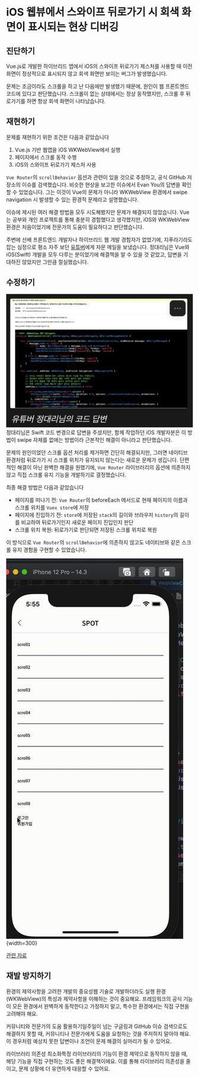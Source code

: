 # iOS 웹뷰에서 스와이프 뒤로가기 시 회색 화면이 표시되는 현상 디버깅

## 진단하기

Vue.js로 개발한 하이브리드 앱에서 iOS의 스와이프 뒤로가기 제스처를 사용할 때 이전 화면이
정상적으로 표시되지 않고 회색 화면만 보이는 버그가 발생했습니다.

문제는 조금이라도 스크롤을 하고 난 다음에만 발생했기 때문에, 원인이 웹 프론트엔드 코드에
있다고 판단했습니다. 스크롤이 없는 상태에서는 정상 동작했지만, 스크롤 후 뒤로가기를 하면 항상
회색 화면이 나타났습니다.

## 재현하기

문제를 재현하기 위한 조건은 다음과 같았습니다

1. Vue.js 기반 웹앱을 iOS WKWebView에서 실행
2. 페이지에서 스크롤 동작 수행
3. iOS의 스와이프 뒤로가기 제스처 사용

`Vue Router`의 ``scrollBehavior`` 옵션과 관련이 있을 것으로 추정하고, 공식 GitHub 저장소의 이슈를
검색했습니다. 비슷한 현상을 보고한 이슈에서 Evan You의 답변을 확인할 수 있었습니다. 그는
이것이 Vue의 문제가 아니라 WKWebView 환경에서 swipe navigation 시 발생할 수 있는 환경적
문제라고 설명했습니다.

이슈에 제시된 여러 해결 방법을 모두 시도해봤지만 문제가 해결되지 않았습니다. Vue는 공부와
개인 프로젝트를 통해 충분히 경험했다고 생각했지만, iOS와 WKWebView 환경은 처음이었기에
전문가의 도움이 필요하다고 판단했습니다.

주변에 선배 프론트엔드 개발자나 하이브리드 웹 개발 경험자가 없었기에, 지푸라기라도 잡는
심정으로 평소 자주 보던 [유튜버](https://www.youtube.com/@dev_jeongdaeri)에게 자문 메일을
보냈습니다. 정대리님은 Vue와 iOS(Swift) 개발을 모두 다루는 분이었기에 해결책을 알 수 있을 것
같았고, 답변을 기대하진 않았지만 그만큼 절실했습니다.

## 수정하기

![](../../../images/contribute/ios/ios_webview_swipe_back_gray_screen_debug/1.png)
정대리님은 Swift 코드 변경으로 답변을 주셨지만, 함께 작업하던 iOS 개발자분은 이 방법이 swipe
자체를 없애는 방법이라 근본적인 해결이 아니라고 판단했습니다.

문제의 원인이었던 스크롤 옵션 처리를 제거하면 간단히 해결되지만, 그러면 네이티브 환경처럼
뒤로가기 시 스크롤 위치가 유지되지 않는다는 새로운 문제가 생깁니다. 단편적인 해결이 아닌
완벽한 해결을 원했기에, `Vue Router` 라이브러리의 옵션에 의존하지 않고 직접 스크롤 유지 기능을
개발하기로 결정했습니다.

최종 해결 방법은 다음과 같았습니다

- 페이지를 떠나기 전: `Vue Router`의 beforeEach 메서드로 현재 페이지의 이름과 스크롤 위치를
`Vuex store`에 저장
- 페이지에 진입하기 전: `store`에 저장된 `stack`의 길이와 브라우저 `history`의 길이를 비교하여
뒤로가기인지 새로운 페이지 진입인지 판단
- 스크롤 위치 복원: 뒤로가기로 판단되면 저장된 스크롤 위치로 복원

이 방식으로 `Vue Router`의 `scrollBehavior`에 의존하지 않고도 네이티브와 같은 스크롤 유지 경험을
구현할 수 있었습니다.

![](../../../images/contribute/ios/ios_webview_swipe_back_gray_screen_debug/2.gif){width=300}

[관련 자료](https://www.notion.so/0bcf62449c554b8f8b8e1556b710e0dc?pvs=21)

## 재발 방지하기

환경의 제약사항을 고려한 개발의 중요성웹 기술로 개발하더라도 실행 환경(WKWebView)의 특성과
제약사항을 이해하는 것이 중요해요. 프레임워크의 공식 기능이 모든 환경에서 완벽하게 동작한다고
가정하지 말고, 특수한 환경에서는 직접 구현을 고려해야 해요.

커뮤니티와 전문가의 도움 활용하기일주일이 넘는 구글링과 GitHub 이슈 검색으로도 해결하지 못할
때, 커뮤니티나 전문가에게 도움을 요청하는 것을 주저하지 말아야 해요. 이 경우처럼 예상치 못한
답변이나 조언이 문제 해결의 실마리가 될 수 있어요.

라이브러리 의존성 최소화특정 라이브러리의 기능이 환경 제약으로 동작하지 않을 때, 해당 기능을
직접 구현하는 것도 좋은 해결책이에요. 이를 통해 라이브러리 의존성을 줄이고, 문제 상황에 더
유연하게 대응할 수 있어요.